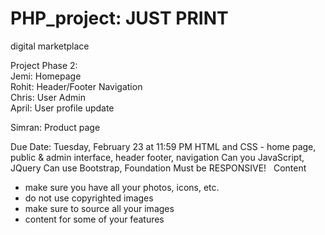 # PHP_project: JUST PRINT   
digital marketplace  

Project Phase 2:   
Jemi: Homepage  
Rohit: Header/Footer Navigation  
Chris: User Admin  
April: User profile update

Simran: Product page  

Due Date: Tuesday, February 23 at 11:59 PM
HTML and CSS - home page, public & admin interface, header footer, navigation 
Can you JavaScript, JQuery 
Can use Bootstrap, Foundation 
Must be RESPONSIVE! 
  
Content  
- make sure you have all your photos, icons, etc. 
- do not use copyrighted images 
- make sure to source all your images 
- content for some of your features 
